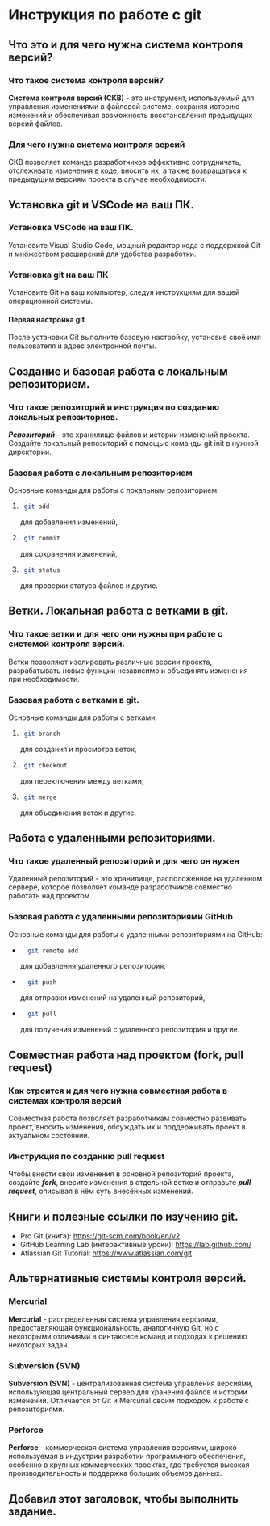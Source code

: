 # Инструкция по работе с git

## Что это и для чего нужна система контроля версий?

### Что такое система контроля версий?

**Система контроля версий (СКВ)** - это инструмент, используемый для управления изменениями в файловой системе, сохраняя историю изменений и обеспечивая возможность восстановления предыдущих версий файлов.

### Для чего нужна система контроля версий

СКВ позволяет команде разработчиков эффективно сотрудничать, отслеживать изменения в коде, вносить их, а также возвращаться к предыдущим версиям проекта в случае необходимости.

## Установка git и VSCode на ваш ПК.

### Установка VSCode на ваш ПК.

Установите Visual Studio Code, мощный редактор кода с поддержкой Git и множеством расширений для удобства разработки.

### Установка git на ваш ПК

Установите Git на ваш компьютер, следуя инструкциям для вашей операционной системы.

#### Первая настройка git

После установки Git выполните базовую настройку, установив своё имя пользователя и адрес электронной почты.

## Создание и базовая работа с локальным репозиторием.

### Что такое репозиторий и инструкция по созданию локальных репозиториев.

*__Репозиторий__* - это хранилище файлов и истории изменений проекта. Создайте локальный репозиторий с помощью команды git init в нужной директории.

### Базовая работа с локальным репозиторием

Основные команды для работы с локальным репозиторием: 
1. ```sh
    git add
    ```
    для добавления изменений, 
2. ```sh
    git commit
    ``` 
    для сохранения изменений, 
3. ```sh
    git status
    ``` 
    для проверки статуса файлов и другие.

## Ветки. Локальная работа с ветками в git.

### Что такое ветки и для чего они нужны при работе с системой контроля версий.

Ветки позволяют изолировать различные версии проекта, разрабатывать новые функции независимо и объединять изменения при необходимости.

### Базовая работа с ветками в git.

Основные команды для работы с ветками: 
1. ```sh
    git branch
    ``` 
    для создания и просмотра веток, 
2. ```sh
    git checkout
    ``` 
    для переключения между ветками, 
3. ```sh
    git merge
    ``` 
    для объединения веток и другие.

## Работа с удаленными репозиториями.

### Что такое удаленный репозиторий и для чего он нужен

Удаленный репозиторий - это хранилище, расположенное на удаленном сервере, которое позволяет команде разработчиков совместно работать над проектом.

### Базовая работа с удаленными репозиториями GitHub

Основные команды для работы с удаленными репозиториями на GitHub: 
* ```sh
    git remote add
    ``` 
    для добавления удаленного репозитория, 
* ```sh
    git push
    ```
    для отправки изменений на удаленный репозиторий, 
* ```sh
    git pull
    ```
    для получения изменений с удаленного репозитория и другие.

## Совместная работа над проектом (fork, pull request)

### Как строится и для чего нужна совместная работа в системах контроля версий

Совместная работа позволяет разработчикам совместно развивать проект, вносить изменения, обсуждать их и поддерживать проект в актуальном состоянии.

### Инструкция по созданию pull request

Чтобы внести свои изменения в основной репозиторий проекта, создайте *__fork__*, внесите изменения в отдельной ветке и отправьте *__pull request__*, описывая в нём суть внесённых изменений.

## Книги и полезные ссылки по изучению git.

+ Pro Git (книга): https://git-scm.com/book/en/v2
+ GitHub Learning Lab (интерактивные уроки): https://lab.github.com/
+ Atlassian Git Tutorial: https://www.atlassian.com/git

## Альтернативные системы контроля версий.

### Mercurial
**Mercurial** - распределенная система управления версиями, предоставляющая функциональность, аналогичную Git, но с некоторыми отличиями в синтаксисе команд и подходах к решению некоторых задач.

### Subversion (SVN)
**Subversion (SVN)** - централизованная система управления версиями, использующая центральный сервер для хранения файлов и истории изменений. Отличается от Git и Mercurial своим подходом к работе с репозиториями.

### Perforce
**Perforce** - коммерческая система управления версиями, широко используемая в индустрии разработки программного обеспечения, особенно в крупных коммерческих проектах, где требуется высокая производительность и поддержка больших объемов данных.

## Добавил этот заголовок, чтобы выполнить задание.

